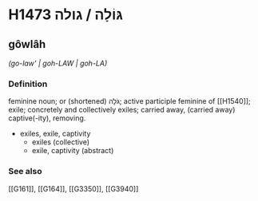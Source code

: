# H1473 גּוֹלָה / גולה

## gôwlâh

_(go-law' | ɡoh-LAW | ɡoh-LA)_

### Definition

feminine noun; or (shortened) גֹּלָה; active participle feminine of [[H1540]]; exile; concretely and collectively exiles; carried away, (carried away) captive(-ity), removing.

- exiles, exile, captivity
    - exiles (collective)
    - exile, captivity (abstract)
### See also

[[G161]], [[G164]], [[G3350]], [[G3940]]

